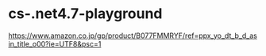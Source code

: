 # cs-.net4.7-playground

https://www.amazon.co.jp/gp/product/B077FMMRYF/ref=ppx_yo_dt_b_d_asin_title_o00?ie=UTF8&psc=1
